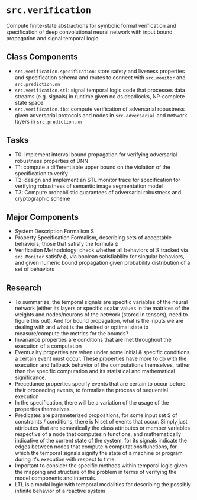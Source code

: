 # `src.verification`
Compute finite-state abstractions for symbolic formal verification and specification of deep convolutional neural network with input bound propagation and signal temporal logic


## Class Components
- `src.verification.specification`: store safety and liveness properties and specification schema and routes to connect with `src.monitor` and `src.prediction.nn`
- `src.verification.stl`: signal temporal logic code that processes data streams (e.g. signals) in runtime given no ds deadlocks, NP-complete state space
- `src.verification.ibp`: compute verification of adversarial robustness given adversarial protocols and nodes in `src.adversarial` and network layers in `src.prediction.nn`



## Tasks
- T0: Implement interval bound propagation for verifying adversarial robustness properties of DNN
- T1: compute a differentiable upper bound on the violation of the specification to verify
- T2: design and implement an STL monitor trace for specification for verifying robustness of semantic image segmentation model
- T3: Compute probabilistic guarantees of adversarial robustness and cryptographic scheme

## Major Components
- System Description Formalism S
- Property Specification Formalism, describing sets of acceptable behaviors, those that satisfy the formula ϕ
- Verification Methodology: check whether all behaviors of S tracked via `src.Monitor` satisfy ϕ, via boolean satisfiability for singular behaviors, and given numeric bound propagation given probability distribution of a set of behaviors


## Research
- To summarize, the temporal signals are specific variables of the neural network (either its layers or specific scalar values in the matrices of the weights and nodes/neurons of the network (stored in tensors), need to figure this out). And for bound propagation, what is the inputs we are dealing with and what is the desired or optimal state to measure/compute the metrics for the bounds?
- Invariance properties are conditions that are met throughout the execution of a computation
- Eventuality properties are when under some initial & specific conditions, a certain event must occur. These properties have more to do with the execution and fallback behavior of the computations themselves, rather than the specific computation and its statistical and mathematical significance.
- Precedance properties specify events that are certain to occur before their proceeding events, to formalize the process of sequential execution
- In the specification, there will be a variation of the usage of the properties themselves.
- Predicates are parameterized propositions, for some input set S of constraints / conditions, there is N set of events that occur. Simply just attributes that are semantically the class attributes or member variables respective of a node that computes n functions, and mathematically indicative of the current state of the system, for its signals indicate the edges between nodes that compute n computations/functions, for which the temporal signals signify the state of a machine or program during it's execution with respect to time.
- Important to consider the specific methods within temporal logic given the mapping and structure of the problem in terms of verifying the model components and internals. 
- LTL is a modal logic with temporal modalities for describing the possibly infinite behavior of a reactive system
